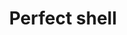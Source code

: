 ---
layout: item
title: Perfect shell
item-id: 10995
datatable: true
id: 10995
name: "Perfect shell"
members: true
lowalch: 400
highalch: 600
examine: "A perfect example of a tortoise shell."
monsters:
  - id: 6075
    name: "Tortoise"
    members: true
    combat_level: 79
    wiki_url: "https://oldschool.runescape.wiki/w/Tortoise#No_riders"
    drops:
      - quantity: "1-3"
        rarity: 0.015625
        drop_requirements: null
  - id: 6076
    name: "Tortoise"
    members: true
    combat_level: 92
    wiki_url: "https://oldschool.runescape.wiki/w/Tortoise#With_riders"
    drops:
      - quantity: "1-3"
        rarity: 0.015625
        drop_requirements: null
---